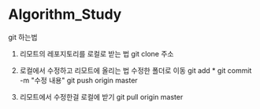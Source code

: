 # Algorithm_Study

git 하는법
1. 리모트의 레포지토리를 로컬로 받는 법
git clone 주소

2. 로컬에서 수정하고 리모트에 올리는 법
수정한 폴더로 이동
git add *
git commit -m "수정 내용"
git push origin master

3. 리모트에서 수정한걸 로컬에 받기
git pull origin master
